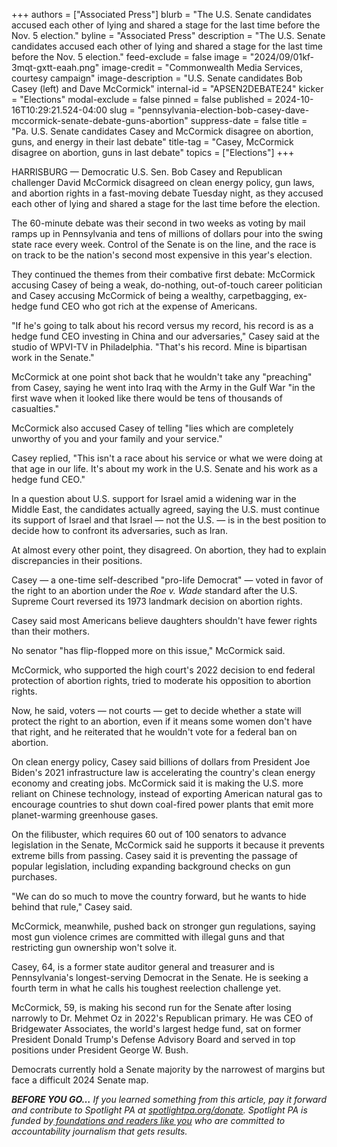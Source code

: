 +++
authors = ["Associated Press"]
blurb = "The U.S. Senate candidates accused each other of lying and shared a stage for the last time before the Nov. 5 election."
byline = "Associated Press"
description = "The U.S. Senate candidates accused each other of lying and shared a stage for the last time before the Nov. 5 election."
feed-exclude = false
image = "2024/09/01kf-3mqt-gxtt-eaah.png"
image-credit = "Commonwealth Media Services, courtesy campaign"
image-description = "U.S. Senate candidates Bob Casey (left) and Dave McCormick"
internal-id = "APSEN2DEBATE24"
kicker = "Elections"
modal-exclude = false
pinned = false
published = 2024-10-16T10:29:21.524-04:00
slug = "pennsylvania-election-bob-casey-dave-mccormick-senate-debate-guns-abortion"
suppress-date = false
title = "Pa. U.S. Senate candidates Casey and McCormick disagree on abortion, guns, and energy in their last debate"
title-tag = "Casey, McCormick disagree on abortion, guns in last debate"
topics = ["Elections"]
+++

HARRISBURG — Democratic U.S. Sen. Bob Casey and Republican challenger David McCormick disagreed on clean energy policy, gun laws, and abortion rights in a fast-moving debate Tuesday night, as they accused each other of lying and shared a stage for the last time before the election.

The 60-minute debate was their second in two weeks as voting by mail ramps up in Pennsylvania and tens of millions of dollars pour into the swing state race every week. Control of the Senate is on the line, and the race is on track to be the nation&#39;s second most expensive in this year&#39;s election.

They continued the themes from their combative first debate: McCormick accusing Casey of being a weak, do-nothing, out-of-touch career politician and Casey accusing McCormick of being a wealthy, carpetbagging, ex-hedge fund CEO who got rich at the expense of Americans.

&#34;If he&#39;s going to talk about his record versus my record, his record is as a hedge fund CEO investing in China and our adversaries,&#34; Casey said at the studio of WPVI-TV in Philadelphia. &#34;That&#39;s his record. Mine is bipartisan work in the Senate.&#34;

McCormick at one point shot back that he wouldn&#39;t take any &#34;preaching&#34; from Casey, saying he went into Iraq with the Army in the Gulf War &#34;in the first wave when it looked like there would be tens of thousands of casualties.&#34;

McCormick also accused Casey of telling &#34;lies which are completely unworthy of you and your family and your service.&#34;

Casey replied, &#34;This isn&#39;t a race about his service or what we were doing at that age in our life. It&#39;s about my work in the U.S. Senate and his work as a hedge fund CEO.&#34;

In a question about U.S. support for Israel amid a widening war in the Middle East, the candidates actually agreed, saying the U.S. must continue its support of Israel and that Israel — not the U.S. — is in the best position to decide how to confront its adversaries, such as Iran.

At almost every other point, they disagreed. On abortion, they had to explain discrepancies in their positions.

Casey — a one-time self-described &#34;pro-life Democrat&#34; — voted in favor of the right to an abortion under the <em>Roe v. Wade</em> standard after the U.S. Supreme Court reversed its 1973 landmark decision on abortion rights.

Casey said most Americans believe daughters shouldn&#39;t have fewer rights than their mothers.

No senator &#34;has flip-flopped more on this issue,&#34; McCormick said.

McCormick, who supported the high court&#39;s 2022 decision to end federal protection of abortion rights, tried to moderate his opposition to abortion rights.

Now, he said, voters — not courts — get to decide whether a state will protect the right to an abortion, even if it means some women don&#39;t have that right, and he reiterated that he wouldn&#39;t vote for a federal ban on abortion.

On clean energy policy, Casey said billions of dollars from President Joe Biden&#39;s 2021 infrastructure law is accelerating the country&#39;s clean energy economy and creating jobs. McCormick said it is making the U.S. more reliant on Chinese technology, instead of exporting American natural gas to encourage countries to shut down coal-fired power plants that emit more planet-warming greenhouse gases.

On the filibuster, which requires 60 out of 100 senators to advance legislation in the Senate, McCormick said he supports it because it prevents extreme bills from passing. Casey said it is preventing the passage of popular legislation, including expanding background checks on gun purchases.

&#34;We can do so much to move the country forward, but he wants to hide behind that rule,&#34; Casey said.

McCormick, meanwhile, pushed back on stronger gun regulations, saying most gun violence crimes are committed with illegal guns and that restricting gun ownership won&#39;t solve it.

Casey, 64, is a former state auditor general and treasurer and is Pennsylvania&#39;s longest-serving Democrat in the Senate. He is seeking a fourth term in what he calls his toughest reelection challenge yet.

McCormick, 59, is making his second run for the Senate after losing narrowly to Dr. Mehmet Oz in 2022&#39;s Republican primary. He was CEO of Bridgewater Associates, the world&#39;s largest hedge fund, sat on former President Donald Trump&#39;s Defense Advisory Board and served in top positions under President George W. Bush.

Democrats currently hold a Senate majority by the narrowest of margins but face a difficult 2024 Senate map.

<strong><em>BEFORE YOU GO…</em></strong><em> If you learned something from this article, pay it forward and contribute to Spotlight PA at </em><a href="https://www.spotlightpa.org/donate"><em>spotlightpa.org/donate</em></a><em>. Spotlight PA is funded by</em><a href="https://www.spotlightpa.org/support"><em> foundations and readers like you</em></a><em> who are committed to accountability journalism that gets results.</em>

